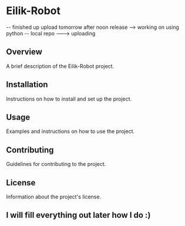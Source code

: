 # Eilik-Robot
-- finished up 
upload tomorrow after noon release 
--> working on using python -- local repo ---> uploading

## Overview

A brief description of the Eilik-Robot project.

## Installation

Instructions on how to install and set up the project.

## Usage

Examples and instructions on how to use the project.

## Contributing

Guidelines for contributing to the project.

## License

Information about the project's license.

## I will fill everything out later how I do :)
